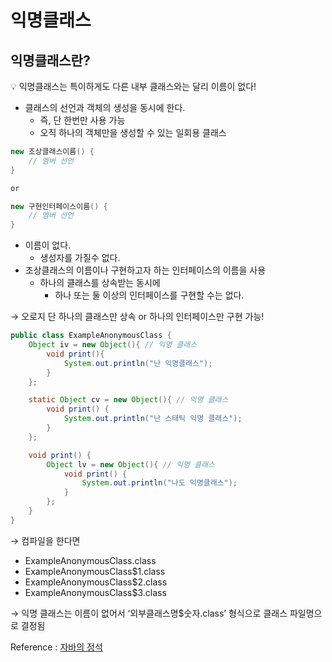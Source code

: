 # 익명클래스

## 익명클래스란?

<aside>
💡 익명클래스는 특이하게도 다른 내부 클래스와는 달리 이름이 없다!

</aside>

- 클래스의 선언과 객체의 생성을 동시에 한다.
    - 즉, 단 한번만 사용 가능
    - 오직 하나의 객체만을 생성할 수 있는 일회용 클래스

```java
new 조상클래스이름() {
	// 멤버 선언
}

or

new 구현인터페이스이름() {
	// 멤버 선언
}
```

- 이름이 없다.
    - 생성자를 가질수 없다.
- 조상클래스의 이름이나 구현하고자 하는 인터페이스의 이름을 사용
    - 하나의 클래스를 상속받는 동시에
        - 하나 또는 둘 이상의 인터페이스를 구현할 수는 없다.

 → 오로지 단 하나의 클래스만 상속 or 하나의 인터페이스만 구현 가능!

```java
public class ExampleAnonymousClass {
    Object iv = new Object(){ // 익명 클래스
        void print(){
            System.out.println("난 익명클래스");
        }
    };

    static Object cv = new Object(){ // 익명 클래스
        void print() {
            System.out.println("난 스태틱 익명 클래스");
        }
    };

    void print() {
        Object lv = new Object(){ // 익명 클래스
            void print() {
                System.out.println("나도 익명클래스");
            }
        };
    }
}
```

→ 컴파일을 한다면

- ExampleAnonymousClass.class
- ExampleAnonymousClass$1.class
- ExampleAnonymousClass$2.class
- ExampleAnonymousClass$3.class

→ 익명 클래스는 이름이 없어서 ‘외부클래스명$숫자.class’ 형식으로 클래스 파일명으로 결정됨

Reference : 
 [자바의 정석](http://www.yes24.com/Product/Goods/24259565) 